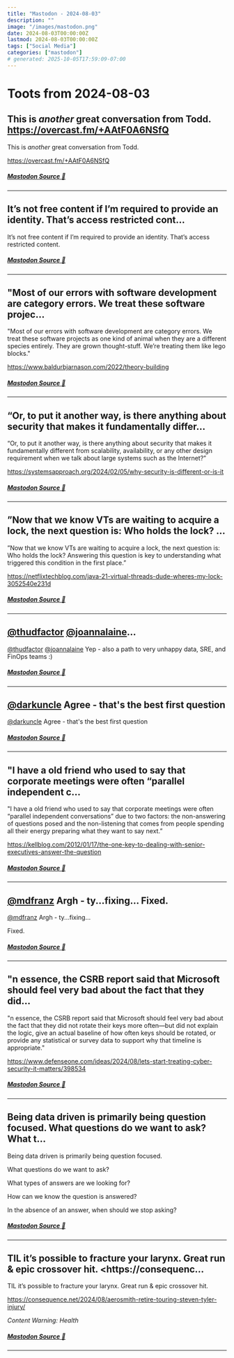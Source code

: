 ```yaml
---
title: "Mastodon - 2024-08-03"
description: ""
image: "/images/mastodon.png"
date: 2024-08-03T00:00:00Z
lastmod: 2024-08-03T00:00:00Z
tags: ["Social Media"]
categories: ["mastodon"]
# generated: 2025-10-05T17:59:09-07:00
---
```


# Toots from 2024-08-03

## This is *another* great conversation from Todd.  <https://overcast.fm/+AAtF0A6NSfQ>

This is *another* great conversation from Todd.

<https://overcast.fm/+AAtF0A6NSfQ>

##### [Mastodon Source 🐘](https://hachyderm.io/@mweagle/112900110354810964)

---

## It’s not free content if I’m required to provide an identity. That’s access restricted cont...

It’s not free content if I’m required to provide an identity. That’s access restricted content.

##### [Mastodon Source 🐘](https://hachyderm.io/@mweagle/112899610607253729)

---

## "Most of our errors with software development are category errors. We treat these software projec...

"Most of our errors with software development are category errors. We treat these software projects as one kind of animal when they are a different species entirely. They are grown thought-stuff. We’re treating them like lego blocks."

<https://www.baldurbjarnason.com/2022/theory-building>

##### [Mastodon Source 🐘](https://hachyderm.io/@mweagle/112896547678646959)

---

## “Or, to put it another way, is there anything about security that makes it fundamentally differ...

“Or, to put it another way, is there anything about security that makes it fundamentally different from scalability, availability, or any other design requirement when we talk about large systems such as the Internet?”

<https://systemsapproach.org/2024/02/05/why-security-is-different-or-is-it>

##### [Mastodon Source 🐘](https://hachyderm.io/@mweagle/112896499437866238)

---

## ”Now that we know VTs are waiting to acquire a lock, the next question is: Who holds the lock? ...

”Now that we know VTs are waiting to acquire a lock, the next question is: Who holds the lock? Answering this question is key to understanding what triggered this condition in the first place.”

<https://netflixtechblog.com/java-21-virtual-threads-dude-wheres-my-lock-3052540e231d>

##### [Mastodon Source 🐘](https://hachyderm.io/@mweagle/112896419679304277)

---

## [@thudfactor](https://hachyderm.io/@thudfactor) [@joannalaine](https://hachyderm.io/@joannalaine)...

[@thudfactor](https://hachyderm.io/@thudfactor) [@joannalaine](https://hachyderm.io/@joannalaine) Yep - also a path to very unhappy data, SRE, and FinOps teams :)

##### [Mastodon Source 🐘](https://hachyderm.io/@mweagle/112896351325102539)

---

## [@darkuncle](https://infosec.exchange/@darkuncle) Agree - that's the best first question

[@darkuncle](https://infosec.exchange/@darkuncle) Agree - that's the best first question

##### [Mastodon Source 🐘](https://hachyderm.io/@mweagle/112896346525644418)

---

## "I have a old friend who used to say that corporate meetings were often “parallel independent c...

"I have a old friend who used to say that corporate meetings were often “parallel independent conversations” due to two factors:  the non-answering of questions posed and the non-listening that comes from people spending all their energy preparing what they want to say next.”

<https://kellblog.com/2012/01/17/the-one-key-to-dealing-with-senior-executives-answer-the-question>

##### [Mastodon Source 🐘](https://hachyderm.io/@mweagle/112895707325079004)

---

## [@mdfranz](https://infosec.exchange/@mdfranz) Argh - ty...fixing…  Fixed.

[@mdfranz](https://infosec.exchange/@mdfranz) Argh - ty...fixing…

Fixed.

##### [Mastodon Source 🐘](https://hachyderm.io/@mweagle/112895701655196352)

---

## "n essence, the CSRB report said that Microsoft should feel very bad about the fact that they did...

"n essence, the CSRB report said that Microsoft should feel very bad about the fact that they did not rotate their keys more often—but did not explain the logic, give an actual baseline of how often keys should be rotated, or provide any statistical or survey data to support why that timeline is appropriate."

<https://www.defenseone.com/ideas/2024/08/lets-start-treating-cyber-security-it-matters/398534>

##### [Mastodon Source 🐘](https://hachyderm.io/@mweagle/112895694058699939)

---

## Being data driven is primarily being question focused.  What questions do we want to ask?  What t...

Being data driven is primarily being question focused.

What questions do we want to ask?

What types of answers are we looking for?

How can we know the question is answered?

In the absence of an answer, when should we stop asking?

##### [Mastodon Source 🐘](https://hachyderm.io/@mweagle/112895675059392258)

---

## TIL it’s possible to fracture your larynx. Great run & epic crossover hit.  <https://consequenc...

TIL it’s possible to fracture your larynx. Great run & epic crossover hit.

<https://consequence.net/2024/08/aerosmith-retire-touring-steven-tyler-injury/>

*Content Warning: Health*

##### [Mastodon Source 🐘](https://hachyderm.io/@mweagle/112895420564393273)

---

